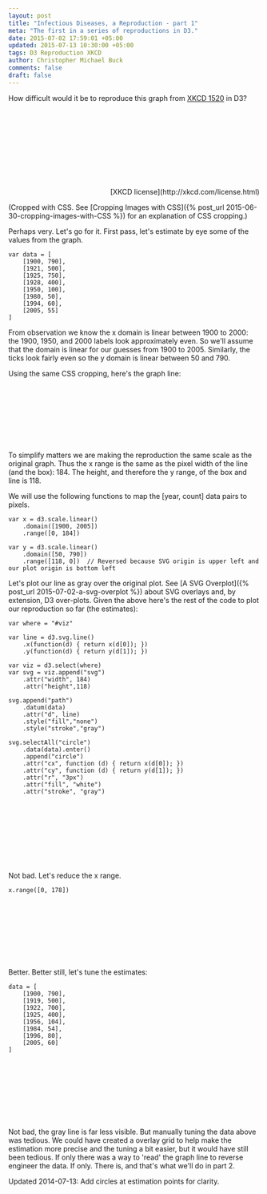 ```yaml
---
layout: post
title: "Infectious Diseases, a Reproduction - part 1"
meta: "The first in a series of reproductions in D3."
date: 2015-07-02 17:59:01 +05:00
updated: 2015-07-13 10:30:00 +05:00
tags: D3 Reproduction XKCD
author: Christopher Michael Buck
comments: false
draft: false
---
```


How difficult would it be to reproduce this graph from [XKCD 1520](https://xkcd.com/1520/) in D3?

<div style="
    display: inline-block;
    height: 170px;
    width: 204px;
    background: url(../../../../degree_off.png);
    background-position: -392px -4px;
"></div>[XKCD license](http://xkcd.com/license.html)

(Cropped with CSS. See [Cropping Images with CSS]({% post_url 2015-06-30-cropping-images-with-CSS %}) for an explanation of CSS cropping.)

Perhaps very. Let's go for it. First pass, let's estimate by eye some of the values from the graph.

~~~
var data = [
    [1900, 790],
    [1921, 500], 
    [1925, 750],
    [1928, 400],
    [1950, 100],
    [1980, 50],
    [1994, 60],
    [2005, 55]
]
~~~

<script>
var data = [
    [1900, 790],
    [1921, 500], 
    [1925, 750],
    [1928, 400],
    [1950, 100],
    [1980, 50],
    [1994, 60],
    [2005, 55]
]
</script>

From observation we know the x domain is linear between 1900 to 2000: the 1900, 1950, and 2000 labels look approximately even. So we'll assume that the domain is linear for our guesses from 1900 to 2005. Similarly, the ticks look fairly even so the y domain is linear between 50 and 790.

Using the same CSS cropping, here's the graph line:

<div style="
    display: inline-block;
    height: 118px;
    width: 184px;
    background: url(../../../../degree_off.png);
    background-position: -411px -26px;
"></div>

To simplify matters we are making the reproduction the same scale as the original graph. Thus the x range is the same as the pixel width of the line (and the box): 184. The height, and therefore the y range, of the box and line is 118.

We will use the following functions to map the [year, count] data pairs to pixels.

~~~
var x = d3.scale.linear()
    .domain([1900, 2005])
    .range([0, 184])

var y = d3.scale.linear()
    .domain([50, 790])
    .range([118, 0])  // Reversed because SVG origin is upper left and our plot origin is bottom left
~~~

<script>
var x = d3.scale.linear()
    .domain([1900, 2005])
    .range([0, 184])

var y = d3.scale.linear()
    .domain([50, 790])
    .range([118, 0])  // Reversed because SVG origin is upper left and our plot origin is bottom left
</script>

Let's plot our line as gray over the original plot. See [A SVG Overplot]({% post_url 2015-07-02-a-svg-overplot %}) about SVG overlays and, by extension, D3 over-plots. Given the above here's the rest of the code to plot our reproduction so far (the estimates):

    var where = "#viz"
    
    var line = d3.svg.line()
        .x(function(d) { return x(d[0]); })
        .y(function(d) { return y(d[1]); })

    var viz = d3.select(where)
    var svg = viz.append("svg")
        .attr("width", 184)
        .attr("height",118)

    svg.append("path")
        .datum(data)
        .attr("d", line)
        .style("fill","none")
        .style("stroke","gray")

    svg.selectAll("circle")
        .data(data).enter()
        .append("circle")
        .attr("cx", function (d) { return x(d[0]); })
        .attr("cy", function (d) { return y(d[1]); })
        .attr("r", "3px")
        .attr("fill", "white")
        .attr("stroke", "gray")        

<script>

function plot(where) {    
    var line = d3.svg.line()
        .x(function(d) { return x(d[0]); })
        .y(function(d) { return y(d[1]); })

    var viz = d3.select(where)
    var svg = viz.append("svg")
        .attr("width", 184)
        .attr("height",118)

    svg.append("path")
        .datum(data)
        .attr("d", line)
        .style("fill","none")
        .style("stroke","gray")

    svg.selectAll("circle")
        .data(data).enter()
        .append("circle")
        .attr("cx", function (d) { return x(d[0]); })
        .attr("cy", function (d) { return y(d[1]); })
        .attr("r", "3px")
        .attr("fill", "white")
        .attr("stroke", "gray")        
}

</script>

<div style="position: relative; height: 124px;">
  <div style="
    display: inline-block;
    height: 118px;
    width: 184px;
    background: url(../../../../degree_off.png);
    background-position: -411px -26px;
    position: absolute;
  "></div>
  <div style="position: absolute;" id="viz"></div>
</div>
<script>
plot("#viz")
</script>

Not bad. Let's reduce the x range.

~~~
x.range([0, 178])
~~~

<script>
x.range([0, 178])
</script>

<div style="position: relative; height: 120px;">
  <div style="
    display: inline-block;
    height: 118px;
    width: 184px;
    background: url(../../../../degree_off.png);
    background-position: -411px -26px;
    position: absolute;
  "></div>
  <div style="position: absolute;" id="viz2"></div>
</div>
<script>
plot("#viz2")
</script>

Better. Better still, let's tune the estimates:

~~~
data = [
    [1900, 790],
    [1919, 500], 
    [1922, 700],
    [1925, 400],
    [1956, 104],
    [1984, 54],
    [1996, 80],
    [2005, 60]
]
~~~

<script>
data = [
    [1900, 790],
    [1919, 500], 
    [1922, 700],
    [1925, 400],
    [1956, 104],
    [1984, 54],
    [1996, 80],
    [2005, 60]
]
</script>
<div style="position: relative; height: 120px;">
  <div style="
    display: inline-block;
    height: 118px;
    width: 184px;
    background: url(../../../../degree_off.png);
    background-position: -411px -26px;
    position: absolute;
  "></div>
  <div style="position: absolute;" id="viz3"></div>
</div>
<script>
plot("#viz3")
</script>

Not bad, the gray line is far less visible. But manually tuning the data above was tedious. We could have created a overlay grid to help make the estimation more precise and the tuning a bit easier, but it would have still been tedious. If only there was a way to 'read' the graph line to reverse engineer the data. If only. There is, and that's what we'll do in part 2.

Updated 2014-07-13: Add circles at estimation points for clarity.